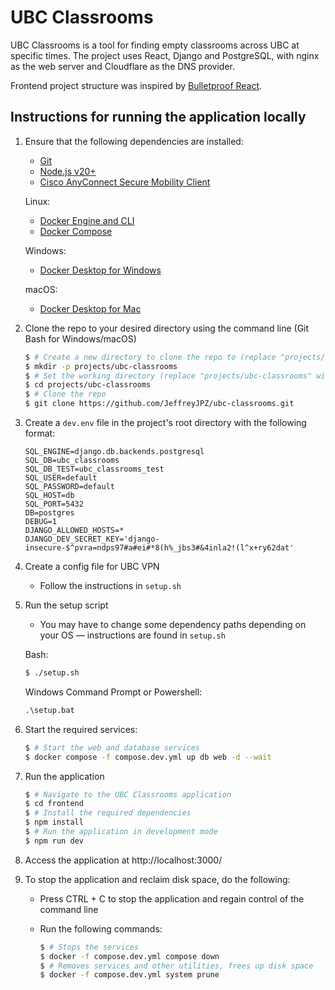 # UBC Classrooms

UBC Classrooms is a tool for finding empty classrooms across UBC at specific times. The project uses React, Django and PostgreSQL, with nginx as the web server and Cloudflare as the DNS provider.

Frontend project structure was inspired by [Bulletproof React](https://github.com/alan2207/bulletproof-react?tab=readme-ov-file#bulletproof-react-%EF%B8%8F-%EF%B8%8F).

## Instructions for running the application locally
1. Ensure that the following dependencies are installed:
   - [Git](https://git-scm.com/downloads)
   - [Node.js v20+](https://nodejs.org/en/download/package-manager)
   - [Cisco AnyConnect Secure Mobility Client](https://www.cisco.com/c/en/us/support/security/anyconnect-secure-mobility-client-v4-x/model.html#~tab-downloads)
   
   Linux:
   - [Docker Engine and CLI](https://docs.docker.com/engine/install/)
   - [Docker Compose](https://docs.docker.com/compose/install/)
   
   Windows:
   - [Docker Desktop for Windows](https://docs.docker.com/desktop/install/windows-install/)
   
   macOS:
   - [Docker Desktop for Mac](https://docs.docker.com/desktop/install/mac-install/)

2. Clone the repo to your desired directory using the command line (Git Bash for Windows/macOS)
   
    ```bash
    $ # Create a new directory to clone the repo to (replace "projects/ubc-classrooms" with whatever path you wish, or skip this step if your desired directory exists already)
    $ mkdir -p projects/ubc-classrooms
    $ # Set the working directory (replace "projects/ubc-classrooms" with the path to your desired directory)
    $ cd projects/ubc-classrooms
    $ # Clone the repo
    $ git clone https://github.com/JeffreyJPZ/ubc-classrooms.git
    ```
    
3. Create a `dev.env` file in the project's root directory with the following format:

   ```
   SQL_ENGINE=django.db.backends.postgresql
   SQL_DB=ubc_classrooms
   SQL_DB_TEST=ubc_classrooms_test
   SQL_USER=default
   SQL_PASSWORD=default
   SQL_HOST=db
   SQL_PORT=5432
   DB=postgres
   DEBUG=1
   DJANGO_ALLOWED_HOSTS=*
   DJANGO_DEV_SECRET_KEY='django-insecure-$^pvra=ndps97#a#ei#*8(h%_jbs3#&4inla2!(l^x+ry62dat'
   ```
   
4. Create a config file for UBC VPN
   - Follow the instructions in `setup.sh`
      
5. Run the setup script
   - You may have to change some dependency paths depending on your OS — instructions are found in `setup.sh`

   Bash:
   
      ```bash
      $ ./setup.sh
      ```
   
   Windows Command Prompt or Powershell:
   
      ```cmd
      .\setup.bat
      ```
  
7. Start the required services:
   
    ```bash
    $ # Start the web and database services
    $ docker compose -f compose.dev.yml up db web -d --wait
    ```

8. Run the application
   
    ```bash
    $ # Navigate to the UBC Classrooms application
    $ cd frontend
    $ # Install the required dependencies
    $ npm install
    $ # Run the application in development mode
    $ npm run dev
    ```

9. Access the application at http://localhost:3000/

10. To stop the application and reclaim disk space, do the following:
   
    - Press CTRL + C to stop the application and regain control of the command line
    - Run the following commands:
    
      ```bash
      $ # Stops the services
      $ docker -f compose.dev.yml compose down
      $ # Removes services and other utilities, frees up disk space
      $ docker -f compose.dev.yml system prune
      ```
